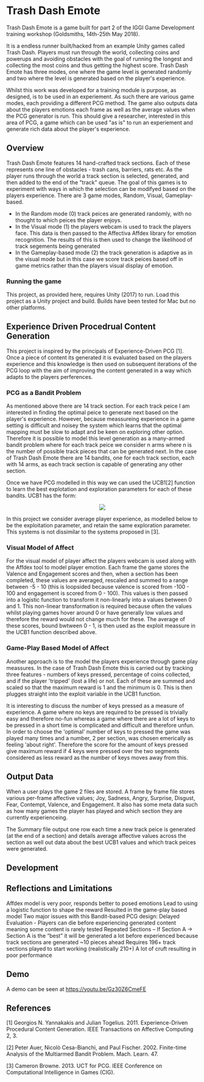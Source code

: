 # Trash Dash Emote

Trash Dash Emote is a game built for part 2 of the IGGI Game Development training workshop (Goldsmiths, 14th-25th May 2018).

It is a endless runner built/hacked from an example Unity games called Trash Dash. Players must run through the world, collecting coins and powerups and avoiding obstacles with the goal of running the longest and collecting the most coins and thus getting the highest score. Trash Dash Emote has three modes, one where the game level is generated randomly and two where the level is generated based on the player's experience.  

Whilst this work was developed for a training module is purpose, as designed, is to be used in an experiement. As such there are various game modes, each providing a different PCG method. The game also outputs data about the players emotions each frame as well as the average values when the PCG generator is run. This should give a researcher, interested in this area of PCG, a game which can be used "as is" to run an experiement and generate rich data about the player's experience. 

## Overview
Trash Dash Emote features 14 hand-crafted track sections. Each of these represents one line of obstacles -  trash cans, barriers, rats etc. As the player runs through the world a track section is selected, generated, and then added to the end of the "track" queue. The goal of this games is to experiment with ways in which the selection can be modifyed based on the players experience. There are 3 game modes, Random, Visual, Gameplay-based.

- In the Random mode (0) track peices are generated randomly, with no thought to which peices the player enjoys. 
- In the Visual mode (1) the players webcam is used to track the players face. This data is then passed to the Affectiva Affdex library for emotion recognition. The results of this is then used to change the likelihood of track segements being generated
- In the Gameplay-based mode (2) the track generation is adaptive as in the visual mode but in this case we score track peices based off in game metrics rather than the players visual display of emotion. 

### Running the game
This project, as provided here, requires Unity (2017) to run. Load this project as a Unity project and build. Builds have been tested for Mac but no other platforms. 

## Experience Driven Procedrual Content Generation
This project is inspired by the principals of Experience-Driven PCG [1]. Once a piece of content its generated it is evaluated based on the players experience and this knowledge is then used on subsequent iterations of the PCG loop with the aim of improving the content generated in a way which adapts to the players perferences. 

### PCG as a Bandit Problem 
As mentioned above there are 14 track section. For each track peice I am interested in finding the optimal peice to generate next based on the player's experience. However, because meassureing experience in a game setting is difficult and noisey the system which learns that the optimal mapping must be slow to adapt and be keen on exploring other option. Therefore it is possible to model this level generation as a many-armed bandit problem where for each track peice we consider n arms where n is the number of possible track pieces that can be generated next. In the case of Trash Dash Emote there are 14 bandits, one for each track section, each with 14 arms, as each track section is capable of generating any other section.

Once we have PCG modelled in this way we can used the UCB1[2] function to learn the best explotation and exploration parameters for each of these bandits. UCB1 has the form: 

<p align="center">
<img src="https://latex.codecogs.com/gif.latex?%5Cbar%7Bx_i%7D%20&plus;%20c%5Csqrt%7B%5Cfrac%7B%5Cln%7B%28N_i%29%7D%7D%7Bn_i%7D%7D">
  </p>

In this project we consider average player experience, as modelled below to be the exploitation parameter, and retain the same exploration parameter. This systems is not dissimilar to the systems proposed in [3].

### Visual Model of Affect
For the visual model of player affect the players webcam is used along with the Affdex tool to model player emotion. Each frame the game stores the Valence and Engagement scores and then, when a section has been completed, these values are averaged, rescaled and summed to a range between -5 - 10 (this is loopsided because valence is scored from -100 - 100 and engagement is scored from 0 - 100). This values is then passed into a logistic function to transform it non-linearly into a values between 0 and 1. This non-linear transformation is required because often the values whilst playing games hover around 0 or have generally low values and therefore the reward would not change much for these. The average of these scores, bound bwtween 0 - 1, is then used as the exploit meassure in the UCB1 function described above. 

### Game-Play Based Model of Affect
Another approach is to the model the players experience through game play meassures. In the case of Trash Dash Emote this is carried out by tracking three features - numbers of keys pressed, percentage of coins collected, and if the player 'tripped' (lost a life) or not. Each of these are summed and scaled so that the maximum reward is 1 and the minimum is 0. This is then plugges straight into the exploit variable in the UCB1 function. 

It is interesting to discuss the number of keys pressed as a measure of experience. A game where no keys are required to be pressed is trivially easy and therefore no-fun whereas a game where there are a lot of keys to be pressed in a short time is complicated and difficult and therefore unfun. In order to choose the 'optimal' number of keys to pressed the game was played many times and a number, 2 per section, was chosen emerically as feeling 'about right'. Therefore the score for the amount of keys pressed give maximum reward if 4 keys were pressed over the two segments considered as less reward as the number of keys moves away from this. 

## Output Data
When a user plays the game 2 files are stored. A frame by frame file stores various per-frame affective values; Joy, Sadness, Angry, Surprise, Disgust, Fear, Contempt, Valence, and Engagement. It also has some meta data such as how many games the player has played and which section they are currently experienceing. 

The Summary file output one row each time a new track peice is generated (at the end of a section) and details average affective values across the section as well out data about the best UCB1 values and which track peices were generated. 

## Development

## Reflections and Limitations
Affdex model is very poor, responds better to posed emotions
Lead to using a logistic function to shape the reward
Resulted in the game-play based model
Two major issues with this Bandit-based PCG design:
Delayed Evaluation - Players can die before experiencing generated content meaning some content is  rarely tested
Repeated Sections – If Section A -> Section A is the “best” it will be generated a lot before experienced because track sections are generated ~10 pieces ahead
Requires 196+ track sections played to start working (realistically  210+)
A lot of cruft resulting in poor performance


## Demo
A demo can be seen at https://youtu.be/Gz30Z6CmeFE

## References
[1] Georgios N. Yannakakis and Julian Togelius. 2011. Experience-Driven Procedural Content Generation. IEEE Transactions on Affective Computing 2, 3.

[2] Peter Auer, Nicolò Cesa-Bianchi, and Paul Fischer. 2002. Finite-time Analysis of the Multiarmed Bandit Problem. Mach. Learn. 47.

[3] Cameron Browne. 2013. UCT for PCG. IEEE Conference on Computational Intelligence in Games (CIG).
